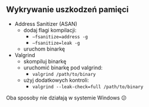 ## Wykrywanie uszkodzeń pamięci

* <!-- .element: class="fragment fade-in" --> Address Sanitizer (ASAN)
  * <!-- .element: class="fragment fade-in" --> dodaj flagi kompilacji:
    * <!-- .element: class="fragment fade-in" --> <code>–fsanitize=address -g</code>
    * <!-- .element: class="fragment fade-in" --> <code>–fsanitize=leak -g</code>
  * <!-- .element: class="fragment fade-in" --> uruchom binarkę
* <!-- .element: class="fragment fade-in" --> Valgrind
  * <!-- .element: class="fragment fade-in" --> skompiluj binarkę
  * <!-- .element: class="fragment fade-in" --> uruchomić binarkę pod valgrind:
    * <!-- .element: class="fragment fade-in" --> <code>valgrind /path/to/binary</code>
  * <!-- .element: class="fragment fade-in" --> użyj dodatkowych kontroli:
    * <!-- .element: class="fragment fade-in" --> <code>valgrind --leak-check=full /path/to/binary</code>

Oba sposoby nie działają w systemie Windows 😕
<!-- .element: class="fragment fade-in" -->

